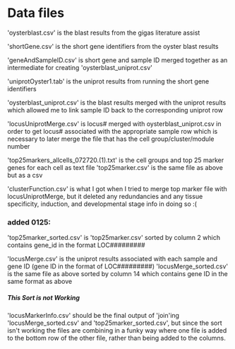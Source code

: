# Data files
'oysterblast.csv' is the blast results from the gigas literature assist

'shortGene.csv' is the short gene identifiers from the oyster blast results

'geneAndSampleID.csv' is short gene and sample ID merged together as an intermediate for creating 'oysterblast_uniprot.csv'

'uniprotOyster1.tab' is the uniprot results from running the short gene identifiers 

'oysterblast_uniprot.csv' is the blast results merged with the uniprot results which allowed me to link sample ID back to the corresponding uniprot row

'locusUniprotMerge.csv' is locus# merged with oysterblast_uniprot.csv in order to get locus# associated with the appropriate sample row which is necessary to later merge the file that has the cell group/cluster/module number

'top25markers_allcells_072720.(1).txt' is the cell groups and top 25 marker genes for each cell as text file
'top25marker.csv' is the same file as above but as a csv

'clusterFunction.csv' is what I got when I tried to merge top marker file with locusUniprotMerge, but it deleted any redundancies and any tissue specificity, induction, and developmental stage info in doing so :(

### added 0125: 
'top25marker_sorted.csv' is 'top25marker.csv' sorted by column 2 which contains gene_id in the format LOC#########

'locusMerge.csv' is the uniprot results associated with each sample and gene ID (gene ID in the format of LOC#########)
'locusMerge_sorted.csv' is the same file as above sorted by column 14 which contains gene ID in the same format as above 
##### This Sort is not Working

'locusMarkerInfo.csv' should be the final output of 'join'ing 'locusMerge_sorted.csv' and 'top25marker_sorted.csv', but since the sort isn't working the files are combining in a funky way where one file is added to the bottom row of the other file, rather than being added to the columns. 
